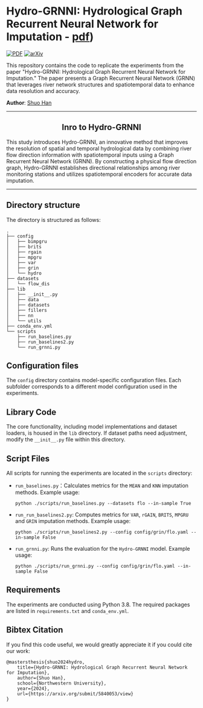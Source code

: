 # Hydro-GRNNI: Hydrological Graph Recurrent Neural Network for Imputation - [pdf]([https://openreview.net/pdf?id=kOu3-S3wJ7](https://arxiv.org/submit/5840053/view)))

[![PDF](https://img.shields.io/badge/%E2%87%A9-PDF-orange.svg?style=flat-square)](https://arxiv.org/submit/5840053/view)
[![arXiv](https://img.shields.io/badge/arXiv-6666.66666-b31b1b.svg?style=flat-square)](https://arxiv.org/submit/5840053/view)

This repository contains the code to replicate the experiments from the paper "Hydro-GRNNI: Hydrological Graph Recurrent Neural Network for Imputation." The paper presents a Graph Recurrent Neural Network (GRNN) that leverages river network structures and spatiotemporal data to enhance data resolution and accuracy.

**Author**: [Shuo Han](shuohan2024.1@u.northwestern.edu)

---

<h2 align=center>Inro to Hydro-GRNNI</h2>

This study introduces Hydro-GRNNI, an innovative method that improves the resolution of spatial and temporal hydrological data by combining river flow direction information with spatiotemporal inputs using a Graph Recurrent Neural Network (GRNN). By constructing a physical flow direction graph, Hydro-GRNNI establishes directional relationships among river monitoring stations and utilizes spatiotemporal encoders for accurate data imputation.

---

## Directory structure

The directory is structured as follows:

```
.
├── config
│   ├── bimpgru
│   ├── brits
│   ├── rgain
│   ├── mpgru
│   ├── var
│   ├── grin
│   └── hydro
├── datasets
│   └── flow_dis
├── lib
│   ├── __init__.py
│   ├── data
│   ├── datasets
│   ├── fillers
│   ├── nn
│   └── utils
├── conda_env.yml
└── scripts
    ├── run_baselines.py
    ├── run_baselines2.py
    └── run_grnni.py

```

## Configuration files

The `config` directory contains model-specific configuration files. Each subfolder corresponds to a different model configuration used in the experiments.

## Library Code

The core functionality, including model implementations and dataset loaders, is housed in the `lib` directory. If dataset paths need adjustment, modify the `__init__.py` file within this directory.

## Script Files

All scripts for running the experiments are located in the `scripts` directory:

* `run_baselines.py`：Calculates metrics for the `MEAN` and `KNN` imputation methods. Example usage:

	```
	python ./scripts/run_baselines.py --datasets flo --in-sample True
	```
 * `run_run_baselines2.py`: Computes metrics for `VAR`, `rGAIN`, `BRITS`, `MPGRU` and `GRIN` imputation methods. Example usage:

	```
	python ./scripts/run_baselines2.py --config config/grin/flo.yaml --in-sample False
	```
* `run_grnni.py`: Runs the evaluation for the `Hydro-GRNNI` model. Example usage:

	```
	python ./scripts/run_grnni.py --config config/grin/flo.yaml --in-sample False
	```

## Requirements

The experiments are conducted using Python 3.8. The required packages are listed in `requirements.txt` and `conda_env.yml`.

## Bibtex Citation

If you find this code useful, we would greatly appreciate it if you could cite our work:

```
@mastersthesis{shuo2024hydro,
    title={Hydro-GRNNI: Hydrological Graph Recurrent Neural Network for Imputation},
    author={Shuo Han},
    school={Northwestern University},
    year={2024},
    url={https://arxiv.org/submit/5840053/view}
}
```

